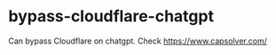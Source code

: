 # bypass-cloudflare-chatgpt
Can bypass Cloudflare on chatgpt. Check https://www.capsolver.com/ 
                                                                                                                                                                                           